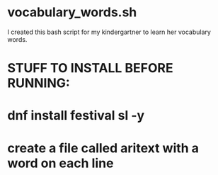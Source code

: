 # vocabulary_words.sh
I created this bash script for my kindergartner to learn her vocabulary words.


# STUFF TO INSTALL BEFORE RUNNING:
# dnf install festival sl -y
# create a file called aritext with a word on each line
